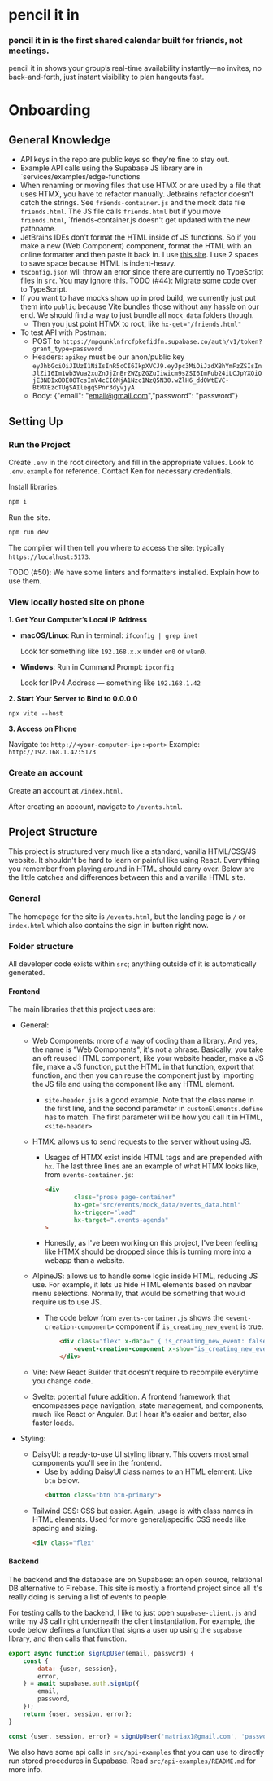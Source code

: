 # pencil it in

### pencil it in is the first shared calendar built for friends, not meetings.

pencil it in shows your group’s real-time availability instantly—no invites,
no back-and-forth, just instant visibility to plan hangouts fast.

# Onboarding

## General Knowledge

- API keys in the repo are public keys so they're fine to stay out.
- Example API calls using the Supabase JS library are in `services/examples/edge-functions
- When renaming or moving files that use HTMX or are used by a file that uses HTMX, you have
  to refactor manually. Jetbrains refactor doesn't catch the strings. See `friends-container.js`
  and the mock data file `friends.html`. The JS file calls `friends.html` but if you move
  `friends.html`, `friends-container.js doesn't get updated with the new pathname.
- JetBrains IDEs don't format the HTML inside of JS functions. So if you make a new
  (Web Component) component, format the HTML with an online formatter and then paste it back in.
  I use [this site](https://www.freeformatter.com/html-formatter.html#before-output). I use 2
  spaces to save space because HTML is indent-heavy.
- `tsconfig.json` will throw an error since there are currently no TypeScript files in `src`.
  You may ignore this. TODO (#44): Migrate some code over to TypeScript.
- If you want to have mocks show up in prod build, we currently just put them into `public` because Vite bundles those
  without any hassle on our end. We should find a way to just bundle all `mock_data` folders though.
    - Then you just point HTMX to root, like `hx-get="/friends.html"`
- To test API with Postman:
    - POST to `https://mpounklnfrcfpkefidfn.supabase.co/auth/v1/token?grant_type=password`
    - Headers: `apikey` must be our anon/public key
      `eyJhbGciOiJIUzI1NiIsInR5cCI6IkpXVCJ9.eyJpc3MiOiJzdXBhYmFzZSIsInJlZiI6Im1wb3Vua2xuZnJjZnBrZWZpZGZuIiwicm9sZSI6ImFub24iLCJpYXQiOjE3NDIxODE0OTcsImV4cCI6MjA1Nzc1NzQ5N30.wZlH6_dd0WtEVC-BtMXEzcTUgSAIlegqSPnr3dyvjyA`
    - Body: {"email": "email@gmail.com","password": "password"}

## Setting Up

### Run the Project

Create `.env` in the root directory and fill in the appropriate
values. Look to `.env.example` for reference.
Contact Ken for necessary credentials.

Install libraries.

```bash
npm i
```

Run the site.

```bash
npm run dev
```

The compiler will then tell you where to access the site: typically `https://localhost:5173`.

TODO (#50): We have some linters and formatters installed. Explain how to use them.

### View locally hosted site on phone

**1. Get Your Computer’s Local IP Address**

- **macOS/Linux**: Run in terminal:
  `ifconfig | grep inet`

  Look for something like `192.168.x.x` under `en0` or `wlan0`.
- **Windows**: Run in Command Prompt:
  `ipconfig`

  Look for IPv4 Address — something like `192.168.1.42`

**2. Start Your Server to Bind to 0.0.0.0**

`npx vite --host`

**3. Access on Phone**

Navigate to: `http://<your-computer-ip>:<port>`
Example: `http://192.168.1.42:5173`

### Create an account

Create an account at `/index.html`.

After creating an account, navigate to `/events.html`.

## Project Structure

This project is structured very much like a standard, vanilla HTML/CSS/JS
website. It shouldn't be hard to learn or painful like using React. Everything
you remember from playing around in HTML should carry over. Below are the
little catches and differences between this and a vanilla HTML site.

### General

The homepage for the site is `/events.html`, but the landing page is
`/` or `index.html` which also contains the sign in button right now.

### Folder structure

All developer code exists within `src`; anything outside of it is automatically generated.

#### Frontend

The main libraries that this project uses are:

- General:
    - Web Components: more of a way of coding than a library. And yes, the name
      is "Web Components", it's not a phrase. Basically, you take an oft reused HTML
      component, like your website header, make a JS file, make a JS function, put
      the HTML in that function, export that function, and then you can reuse
      the component just by importing the JS file and using the component like any
      HTML element.
        - `site-header.js` is a good example. Note that the class name
          in the first line, and the second parameter in `customElements.define`
          has to match. The first parameter will be how you call it in HTML, `<site-header>`
    - HTMX: allows us to send requests to the server without using JS.
        - Usages of HTMX exist inside HTML tags and are prepended with `hx`. The
          last three lines are an
          example of what HTMX looks like, from `events-container.js`:

            ```html
            <div
                    class="prose page-container"
                    hx-get="src/events/mock_data/events_data.html"
                    hx-trigger="load"
                    hx-target=".events-agenda"
            >
            ```

        - Honestly, as I've been working on this project, I've been feeling like
          HTMX should be dropped since this is turning more into a webapp than a
          website.

    - AlpineJS: allows us to handle some logic inside HTML, reducing JS use.
      For example,
      it lets us hide HTML elements based on navbar menu selections. Normally,
      that would be something that would require us to use JS.
        - The code below from `events-container.js` shows the `<event-creation-component>`
          component if `is_creating_new_event` is true.
            ```html
                <div class="flex" x-data=" { is_creating_new_event: false  }">
                    <event-creation-component x-show="is_creating_new_event"></event-creation-component>
                </div>
            ```
    - Vite: New React Builder that doesn't require to recompile everytime you change code.
    - Svelte: potential future addition. A frontend framework that encompasses
      page navigation, state management, and components, much like React or Angular.
      But I hear it's easier and better, also faster loads.

- Styling:
    - DaisyUI: a ready-to-use UI styling library. This covers
      most small components you'll see in the frontend.
        - Use by adding DaisyUI class names to an HTML element. Like `btn` below.
            ```html
          <button class="btn btn-primary">
          ```
    - Tailwind CSS: CSS but easier. Again, usage is with class names in HTML
      elements. Used for more general/specific CSS needs like spacing and sizing.
        ```html
        <div class="flex"
        ```

#### Backend

The backend and the database are on Supabase: an open source, relational DB
alternative to Firebase. This site is mostly a frontend project since
all it's really doing is serving a list of events to people.

For testing calls to the backend, I like to just open `supabase-client.js`
and write my JS call right underneath the client instantiation. For example,
the code below defines a function that signs a user up using the `supabase`
library, and then calls that function.

```javascript
export async function signUpUser(email, password) {
    const {
        data: {user, session},
        error,
    } = await supabase.auth.signUp({
        email,
        password,
    });
    return {user, session, error};
}

const {user, session, error} = signUpUser('matriax1@gmail.com', 'password');
```

We also have some api calls in `src/api-examples` that you can use to directly run stored 
procedures in Supabase. Read `src/api-examples/README.md` for more info.